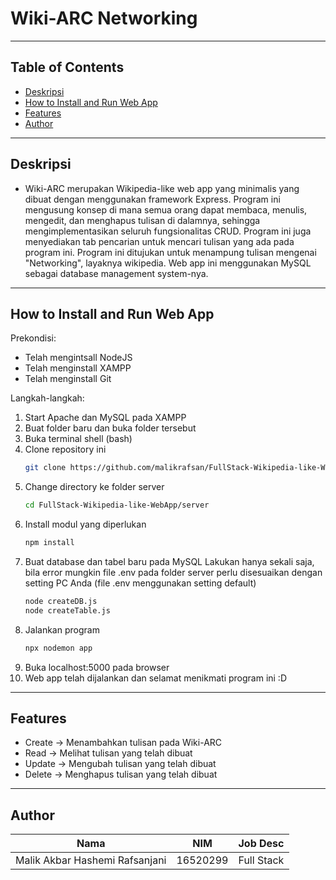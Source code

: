 # Wiki-ARC Networking
---
## Table of Contents
- [Deskripsi](#deskripsi)
- [How to Install and Run Web App](#how-to-install-and-run-web-app)
- [Features](#features)
- [Author](#author)
---
## Deskripsi
- Wiki-ARC merupakan Wikipedia-like web app yang minimalis yang dibuat dengan menggunakan framework Express. Program ini mengusung konsep di mana semua orang dapat membaca, menulis, mengedit, dan menghapus tulisan di dalamnya, sehingga mengimplementasikan seluruh fungsionalitas CRUD. Program ini juga menyediakan tab pencarian untuk mencari tulisan yang ada pada program ini. Program ini ditujukan untuk menampung tulisan mengenai "Networking", layaknya wikipedia. Web app ini menggunakan MySQL sebagai  database management system-nya. 
---
## How to Install and Run Web App
Prekondisi:
  * Telah mengintsall NodeJS
  * Telah menginstall XAMPP
  * Telah menginstall Git

Langkah-langkah:
1. Start Apache dan MySQL pada XAMPP
2. Buat folder baru dan buka folder tersebut
3. Buka terminal shell (bash)
4. Clone repository ini
    ```bash
    git clone https://github.com/malikrafsan/FullStack-Wikipedia-like-WebApp.git
    ```
5. Change directory ke folder server
    ```bash
    cd FullStack-Wikipedia-like-WebApp/server
    ```
6. Install modul yang diperlukan
    ```bash
    npm install
    ```
7. Buat database dan tabel baru pada MySQL
Lakukan hanya sekali saja, bila error mungkin file .env pada folder server perlu disesuaikan dengan setting PC Anda
(file .env menggunakan setting default)
    ```bash
    node createDB.js
    node createTable.js
    ```
8. Jalankan program
    ```bash
    npx nodemon app
    ```
9. Buka localhost:5000 pada browser
10. Web app telah dijalankan dan selamat menikmati program ini :D
---
## Features
  * Create -> Menambahkan tulisan pada Wiki-ARC
  * Read -> Melihat tulisan yang telah dibuat
  * Update -> Mengubah tulisan yang telah dibuat
  * Delete -> Menghapus tulisan yang telah dibuat
---
## Author
| Nama               | NIM     | Job Desc  |
|--------------------|---------|-----------|
| Malik Akbar Hashemi Rafsanjani | 16520299 | Full Stack |
